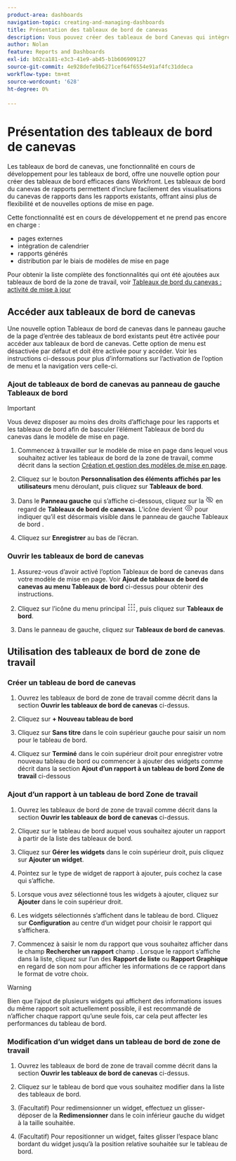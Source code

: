 ```yaml
---
product-area: dashboards
navigation-topic: creating-and-managing-dashboards
title: Présentation des tableaux de bord de canevas
description: Vous pouvez créer des tableaux de bord Canevas qui intègrent des visualisations Canevas de rapports aux rapports traditionnels et offrent de nouvelles options de mise en page.
author: Nolan
feature: Reports and Dashboards
exl-id: b02ca181-e3c3-41e9-ab45-b1b606909127
source-git-commit: 4e928defe9b6271cef64f6554e91af4fc31ddeca
workflow-type: tm+mt
source-wordcount: '628'
ht-degree: 0%

---
```


# Présentation des tableaux de bord de canevas

<!-- Audited: 12/2023 -->

Les tableaux de bord de canevas, une fonctionnalité en cours de développement pour les tableaux de bord, offre une nouvelle option pour créer des tableaux de bord efficaces dans Workfront. Les tableaux de bord du canevas de rapports permettent d’inclure facilement des visualisations du canevas de rapports dans les rapports existants, offrant ainsi plus de flexibilité et de nouvelles options de mise en page.

Cette fonctionnalité est en cours de développement et ne prend pas encore en charge :
* pages externes
* intégration de calendrier
* rapports générés
* distribution par le biais de modèles de mise en page

Pour obtenir la liste complète des fonctionnalités qui ont été ajoutées aux tableaux de bord de la zone de travail, voir [Tableaux de bord du canevas : activité de mise à jour](/help/quicksilver/product-announcements/betas/canvas-dashboards-beta/canvas-dashboards-release-activity.md)

## Accéder aux tableaux de bord de canevas

Une nouvelle option Tableaux de bord de canevas dans le panneau gauche de la page d’entrée des tableaux de bord existants peut être activée pour accéder aux tableaux de bord de canevas. Cette option de menu est désactivée par défaut et doit être activée pour y accéder. Voir les instructions ci-dessous pour plus d’informations sur l’activation de l’option de menu et la navigation vers celle-ci.

### Ajout de tableaux de bord de canevas au panneau de gauche Tableaux de bord

>[!IMPORTANT]
>
>Vous devez disposer au moins des droits d’affichage pour les rapports et les tableaux de bord afin de basculer l’élément Tableaux de bord du canevas dans le modèle de mise en page.

1. Commencez à travailler sur le modèle de mise en page dans lequel vous souhaitez activer les tableaux de bord de la zone de travail, comme décrit dans la section [Création et gestion des modèles de mise en page](../../../administration-and-setup/customize-workfront/use-layout-templates/create-and-manage-layout-templates.md).

1. Cliquez sur le bouton **Personnalisation des éléments affichés par les utilisateurs** menu déroulant, puis cliquez sur **Tableaux de bord**.

1. Dans le **Panneau gauche** qui s’affiche ci-dessous, cliquez sur la ![](assets/delete-secondary-nav-item.png) en regard de **Tableaux de bord de canevas**. L’icône devient ![](assets/add-secondary-nav-item.png) pour indiquer qu’il est désormais visible dans le panneau de gauche Tableaux de bord .

1. Cliquez sur **Enregistrer** au bas de l’écran.

### Ouvrir les tableaux de bord de canevas

1. Assurez-vous d’avoir activé l’option Tableaux de bord de canevas dans votre modèle de mise en page. Voir **Ajout de tableaux de bord de canevas au menu Tableaux de bord** ci-dessus pour obtenir des instructions.

1. Cliquez sur l’icône du menu principal ![](assets/main-menu-icon.png), puis cliquez sur **Tableaux de bord**.

1. Dans le panneau de gauche, cliquez sur **Tableaux de bord de canevas**.

## Utilisation des tableaux de bord de zone de travail

### Créer un tableau de bord de canevas

1. Ouvrez les tableaux de bord de zone de travail comme décrit dans la section **Ouvrir les tableaux de bord de canevas** ci-dessus.

1. Cliquez sur **+ Nouveau tableau de bord**

1. Cliquez sur **Sans titre** dans le coin supérieur gauche pour saisir un nom pour le tableau de bord.

1. Cliquez sur **Terminé** dans le coin supérieur droit pour enregistrer votre nouveau tableau de bord ou commencer à ajouter des widgets comme décrit dans la section **Ajout d’un rapport à un tableau de bord Zone de travail** ci-dessous

### Ajout d’un rapport à un tableau de bord Zone de travail

1. Ouvrez les tableaux de bord de zone de travail comme décrit dans la section **Ouvrir les tableaux de bord de canevas** ci-dessus.

1. Cliquez sur le tableau de bord auquel vous souhaitez ajouter un rapport à partir de la liste des tableaux de bord.

1. Cliquez sur **Gérer les widgets** dans le coin supérieur droit, puis cliquez sur **Ajouter un widget**.

1. Pointez sur le type de widget de rapport à ajouter, puis cochez la case qui s’affiche.

1. Lorsque vous avez sélectionné tous les widgets à ajouter, cliquez sur **Ajouter** dans le coin supérieur droit.

1. Les widgets sélectionnés s’affichent dans le tableau de bord. Cliquez sur **Configuration** au centre d’un widget pour choisir le rapport qui s’affichera.

1. Commencez à saisir le nom du rapport que vous souhaitez afficher dans le champ **Rechercher un rapport** champ . Lorsque le rapport s’affiche dans la liste, cliquez sur l’un des **Rapport de liste** ou **Rapport Graphique** en regard de son nom pour afficher les informations de ce rapport dans le format de votre choix.

>[!WARNING]
> Bien que l’ajout de plusieurs widgets qui affichent des informations issues du même rapport soit actuellement possible, il est recommandé de n’afficher chaque rapport qu’une seule fois, car cela peut affecter les performances du tableau de bord.

### Modification d’un widget dans un tableau de bord de zone de travail

1. Ouvrez les tableaux de bord de zone de travail comme décrit dans la section **Ouvrir les tableaux de bord de canevas** ci-dessus.

1. Cliquez sur le tableau de bord que vous souhaitez modifier dans la liste des tableaux de bord.

1. (Facultatif) Pour redimensionner un widget, effectuez un glisser-déposer de la **Redimensionner** dans le coin inférieur gauche du widget à la taille souhaitée.

1. (Facultatif) Pour repositionner un widget, faites glisser l’espace blanc bordant du widget jusqu’à la position relative souhaitée sur le tableau de bord.

